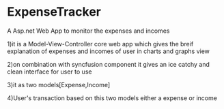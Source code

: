 # ExpenseTracker
A Asp.net Web App to monitor the expenses and incomes

1)it is a Model-View-Controller core web app which gives the breif explanation of expenses and incomes of user in charts and graphs view

2)on combination with syncfusion component it gives an ice catchy and clean interface for user to use

3)it as two models[Expense,Income]

4)User's transaction based on this two models either a expense or income
